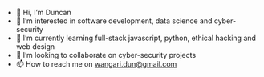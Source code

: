 - 👋 Hi, I’m Duncan
- 👀 I’m interested in software development, data science and cyber-security
- 🌱 I’m currently learning full-stack javascript, python, ethical hacking and web design
- 💞️ I’m looking to collaborate on cyber-security projects
- 📫 How to reach me on wangari.dun@gmail.com

<!---
dunivers3/dunivers3 is a ✨ special ✨ repository because its `README.md` (this file) appears on your GitHub profile.
You can click the Preview link to take a look at your changes.
--->
